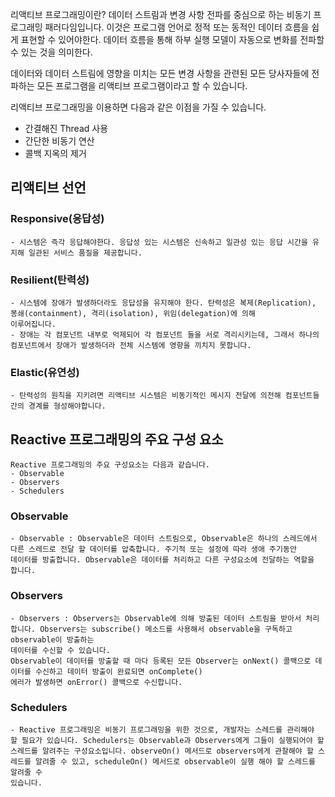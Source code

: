 리액티브 프로그래밍이란?
데이터 스트림과 변경 사항 전파를 중심으로 하는 비동기 프로그래밍  패러다임입니다.
이것은 프로그램 언어로 정적 또는 동적인 데이터 흐름을 쉽게 표현할 수 있어야한다.
데이터 흐름을 통해 하부 실행 모델이 자동으로 변화를 전파할 수 있는 것을 의미한다.

데이터와 데이터 스트림에 영향을 미치는 모든 변경 사항을 관련된 모든 당사자들에
전파하는 모든 프로그램을 리액티브 프로그램이라고 할 수 있습니다.

리액티브 프로그래밍을 이용하면 다음과 같은 이점을 가질 수 있습니다.
- 간결해진 Thread 사용
- 간단한 비동기 연산
- 콜백 지옥의 제거

## 리액티브 선언

### Responsive(응답성)

    - 시스템은 즉각 응답해야한다. 응답성 있는 시스템은 신속하고 일관성 있는 응답 시간을 유지해 일관된 서비스 품질을 제공합니다.

### Resilient(탄력성)
    - 시스템에 장애가 발생하더라도 응답성을 유지해야 한다. 탄력성은 복제(Replication), 봉쇄(containment), 격리(isolation), 위임(delegation)에 의해
    이루어집니다.
    - 장애는 각 컴포넌트 내부로 억제되어 각 컴포넌트 들을 서로 격리시키는데, 그래서 하나의 컴포넌트에서 장애가 발생하더라 전체 시스템에 영향을 끼치지 못합니다.

### Elastic(유연성)
    - 탄력성의 원칙을 지키려면 리액티브 시스템은 비동기적인 메시지 전달에 의전해 컴포넌트들 간의 경계를 형성해야합니다.




## Reactive 프로그래밍의 주요 구성 요소
    Reactive 프로그래밍의 주요 구성요소는 다음과 같습니다.
    - Observable
    - Observers
    - Schedulers

### Observable
    - Observable : Observable은 데이터 스트림으로, Observable은 하나의 스레드에서 다른 스레드로 전달 할 데이터를 압축합니다. 주기적 또는 설정에 따라 생애 주기동안
    데이터를 방출합니다. Observable은 데이터를 처리하고 다른 구성요소에 전달하는 역할을 합니다.

### Observers
    - Observers : Observers는 Observable에 의해 방출된 데이터 스트림을 받아서 처리합니다. Observers는 subscribe() 메소드를 사용해서 observable을 구독하고 observable이 방출하는
    데이터를 수신할 수 있습니다.
    Observable이 데이터를 방출할 때 마다 등록된 모든 Observer는 onNext() 콜백으로 데이터를 수신하고 데이터 방출이 완료되면 onComplete()
    에러가 발생하면 onError() 콜백으로 수신합니다.

### Schedulers
    - Reactive 프로그래밍은 비동기 프로그래밍을 위한 것으로, 개발자는 스레드를 관리해야 할 필요가 있습니다. Schedulers는 Observable과 Observers에게 그들이 실행되어야 할
    스레드를 알려주는 구성요소입니다. observeOn() 메서드로 observers에게 관찰해야 할 스레드를 알려줄 수 있고, scheduleOn() 메서드로 observable이 실행 해야 할 스레드를 알려줄 수
    있습니다.

    
